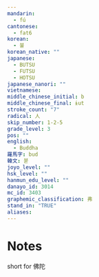 ```yaml
---
mandarin:
  - fú
cantonese:
  - fat6
korean:
  - 불
korean_native: ""
japanese:
  - BUTSU
  - FUTSU
  - HOTSU
japanese_nanori: ""
vietnamese:
middle_chinese_initial: b
middle_chinese_final: ɨut
stroke_count: "7"
radical: 人
skip_number: 1-2-5
grade_level: 3
pos: ""
english:
  - Buddha
羅馬字: bud
韓文: 붇
joyo_level: ""
hsk_level: ""
hanmun_edu_level: ""
danayo_id: 3014
mc_id: 3403
graphemic_classification: 弗
stand_in: "TRUE"
aliases:
---
```


# Notes
short for 佛陀
